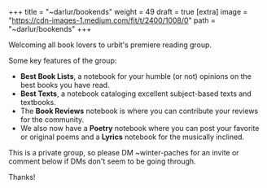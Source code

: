 
+++
title = "~darlur/bookends"
weight = 49
draft = true
[extra]
image = "https://cdn-images-1.medium.com/fit/t/2400/1008/0"
path = "~darlur/bookends"
+++


Welcoming all book lovers to urbit's premiere reading group.

Some key features of the group:

* **Best Book Lists**, a notebook for your humble (or not) opinions on the best books you have read.
* **Best Texts**, a notebook cataloging excellent subject-based texts and textbooks.
* The **Book Reviews** notebook is where you can contribute your reviews for the community. 
* We also now have a **Poetry** notebook where you can post your favorite or original poems and a **Lyrics** notebook for the musically inclined. 

This is a private group, so please DM ~winter-paches for an invite or comment below if DMs don't seem to be going through.

Thanks!
